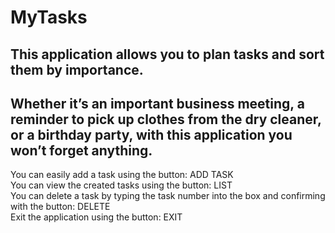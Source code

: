 # MyTasks
## This application allows you to plan tasks and sort them by importance.
## Whether it’s an important business meeting, a reminder to pick up clothes from the dry cleaner, or a birthday party, with this application you won’t forget anything.

  You can easily add a task using the button: ADD TASK\
  You can view the created tasks using the button: LIST\
  You can delete a task by typing the task number into the box and confirming with the button: DELETE\
  Exit the application using the button: EXIT
